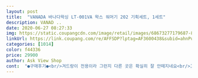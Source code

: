 ```yaml
---
layout: post 
title:  "VANADA 바나다왁싱 LT-001VA 왁스 워머기 202 기획세트, 1세트" 
description: VANAD ..
date: 2020-06-27 08:27:33 
img: https://static.coupangcdn.com/image/retail/images/68673277179687-8af7ad7d-8394-4c74-b784-de6a14c822c6.jpg 
linkUrl: https://link.coupang.com/re/AFFSDP?lptag=AF3600438&subid=ahnPublicAsk&pageKey=157626568&itemId=453538474&vendorItemId=4986352144&traceid=V0-113-8fb8dfe9698e2fbe 
categories: [1014] 
color: f44336 
price: 29900 
author: Ask View Shop 
cont:  "●구매후기●<br/>겨드랑이 전용이라 그런지 다른 곳은 확실히 잘 안떼지네요<br/>고민해서 구매했는데<br/>근데 겨드랑이 하나는 끝내줘요;;;<br/>근데 종이호일 찢어져서 결국 워머통안쪽에 묻음 ^^ 똥망.<br/>.<br/>ㅋㅋㅋㅋ<br/>끝나면 종이호일만 들어내서 버림 청소끝납니다!<br/>다리 왁싱 처음 해봤고<br/>다리 털 잘 뽑히긴 하는데 얇은거는 잘 안빠지네요.<br/><br/>다리 팔 겨 인중 제모하려고 샀어요.<br/><br/>다음에도 하드왁스만 사서 계속 할듯요<br/>다음엔 왁스 대용량 사서 제 모든 털을 없애버릴 예정입니다<br/>발가락 손가락 털도 한 두번해야 다 뽑혀요.<br/><br/>별문제 없이 잘 했어요!<br/>뿌듯합니다!<br/>사진처럼 청소고민되서<br/>아 확실히 스트랩으로 하는거보다 자극은 없어요.<br/> 빨개지지도않네요 좋아요<br/>암튼 괜찮은거같아요.<br/><br/>얇게 발라야 더 잘 뽑히네요.<br/><br/>워머 안쪽에 종이호일 깔아서 녹이니까 워머 세정제없어도 되네요.<br/><br/>유튜브 영상보고 공부해서<br/>작업했고 문제없이 잘녹여서 왁싱했어요<br/>잘했어요!<br/>종이호일먼저 맞춰깔아서<br/>지금 제 겨드랑이 민둥산됌요<br/>처음이라 망할까봐 백번정도<br/>초보인데 잘 됩니다.<br/><br/>포인트는 너무 두껍게바르면 안된다는거ㅋㅋㅋㅋㅋ<br/>겨드랑이 전용이라 그런지 다른 곳은 확실히 잘 안떼지네요<br/>고민해서 구매했는데<br/>근데 겨드랑이 하나는 끝내줘요;;;<br/>근데 종이호일 찢어져서 결국 워머통안쪽에 묻음 ^^ 똥망.<br/>.<br/>ㅋㅋㅋㅋ<br/>끝나면 종이호일만 들어내서 버림 청소끝납니다!<br/>다리 왁싱 처음 해봤고<br/>다리 털 잘 뽑히긴 하는데 얇은거는 잘 안빠지네요.<br/><br/>다리 팔 겨 인중 제모하려고 샀어요.<br/><br/>다음에도 하드왁스만 사서 계속 할듯요<br/>다음엔 왁스 대용량 사서 제 모든 털을 없애버릴 예정입니다<br/>발가락 손가락 털도 한 두번해야 다 뽑혀요.<br/><br/>별문제 없이 잘 했어요!<br/>뿌듯합니다!<br/>사진처럼 청소고민되서<br/>아 확실히 스트랩으로 하는거보다 자극은 없어요.<br/> 빨개지지도않네요 좋아요<br/>암튼 괜찮은거같아요.<br/><br/>얇게 발라야 더 잘 뽑히네요.<br/><br/>워머 안쪽에 종이호일 깔아서 녹이니까 워머 세정제없어도 되네요.<br/><br/>유튜브 영상보고 공부해서<br/>작업했고 문제없이 잘녹여서 왁싱했어요<br/>잘했어요!<br/>종이호일먼저 맞춰깔아서<br/>지금 제 겨드랑이 민둥산됌요<br/>처음이라 망할까봐 백번정도<br/>초보인데 잘 됩니다.<br/><br/>포인트는 너무 두껍게바르면 안된다는거ㅋㅋㅋㅋㅋ<br/>" 
---
```


